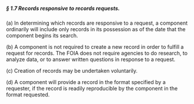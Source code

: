 ##### § 1.7 Records responsive to records requests. #####

(a) In determining which records are responsive to a request, a component ordinarily will include only records in its possession as of the date that the component begins its search.

(b) A component is not required to create a new record in order to fulfill a request for records. The FOIA does not require agencies to do research, to analyze data, or to answer written questions in response to a request.

(c) Creation of records may be undertaken voluntarily.

(d) A component will provide a record in the format specified by a requester, if the record is readily reproducible by the component in the format requested.